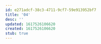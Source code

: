 ```yaml
---
id: e271adcf-38c3-4711-9cf7-59e913952bf7
title: '04'
desc: ''
updated: 1617526106620
created: 1617526106620
stub: true
---
```


